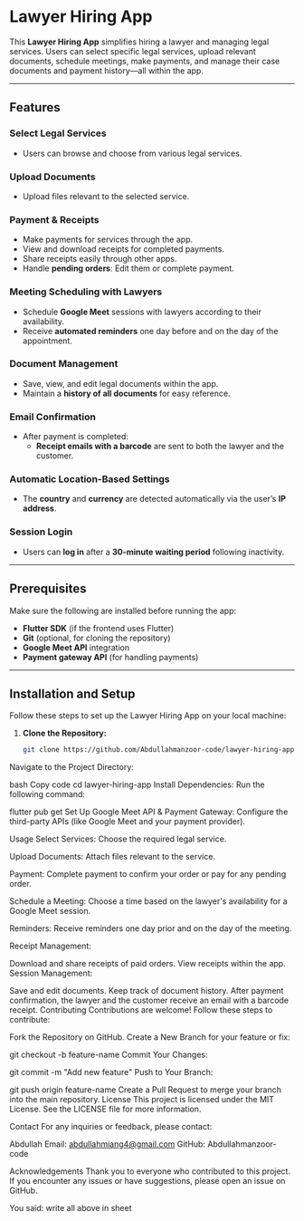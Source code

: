 # Lawyer Hiring App

This **Lawyer Hiring App** simplifies hiring a lawyer and managing legal services. Users can select specific legal services, upload relevant documents, schedule meetings, make payments, and manage their case documents and payment history—all within the app.

---

## Features

### **Select Legal Services**  
- Users can browse and choose from various legal services.

### **Upload Documents**  
- Upload files relevant to the selected service.

### **Payment & Receipts**  
- Make payments for services through the app.  
- View and download receipts for completed payments.  
- Share receipts easily through other apps.  
- Handle **pending orders**: Edit them or complete payment.  

### **Meeting Scheduling with Lawyers**  
- Schedule **Google Meet** sessions with lawyers according to their availability.  
- Receive **automated reminders** one day before and on the day of the appointment.  

### **Document Management**  
- Save, view, and edit legal documents within the app.  
- Maintain a **history of all documents** for easy reference.

### **Email Confirmation**  
- After payment is completed:
  - **Receipt emails with a barcode** are sent to both the lawyer and the customer.  

### **Automatic Location-Based Settings**  
- The **country** and **currency** are detected automatically via the user’s **IP address**.  

### **Session Login**  
- Users can **log in** after a **30-minute waiting period** following inactivity.  

---

## Prerequisites

Make sure the following are installed before running the app:

- **Flutter SDK** (if the frontend uses Flutter)  
- **Git** (optional, for cloning the repository)  
- **Google Meet API** integration  
- **Payment gateway API** (for handling payments)  

---

## Installation and Setup

Follow these steps to set up the Lawyer Hiring App on your local machine:

1. **Clone the Repository:**  
   ```bash
   git clone https://github.com/Abdullahmanzoor-code/lawyer-hiring-app.git
Navigate to the Project Directory:

bash
Copy code
cd lawyer-hiring-app
Install Dependencies:
Run the following command:

flutter pub get
Set Up Google Meet API & Payment Gateway:
Configure the third-party APIs (like Google Meet and your payment provider).

Usage
Select Services:
Choose the required legal service.

Upload Documents:
Attach files relevant to the service.

Payment:
Complete payment to confirm your order or pay for any pending order.

Schedule a Meeting:
Choose a time based on the lawyer's availability for a Google Meet session.

Reminders:
Receive reminders one day prior and on the day of the meeting.

Receipt Management:

Download and share receipts of paid orders.
View receipts within the app.
Session Management:

Save and edit documents.
Keep track of document history.
After payment confirmation, the lawyer and the customer receive an email with a barcode receipt.
Contributing
Contributions are welcome! Follow these steps to contribute:

Fork the Repository on GitHub.
Create a New Branch for your feature or fix:

git checkout -b feature-name
Commit Your Changes:

git commit -m "Add new feature"
Push to Your Branch:

git push origin feature-name
Create a Pull Request to merge your branch into the main repository.
License
This project is licensed under the MIT License. See the LICENSE file for more information.

Contact
For any inquiries or feedback, please contact:

Abdullah
Email: abdullahmiang4@gmail.com
GitHub: Abdullahmanzoor-code

Acknowledgements
Thank you to everyone who contributed to this project. If you encounter any issues or have suggestions, please open an issue on GitHub.






You said:
write all above in sheet 
